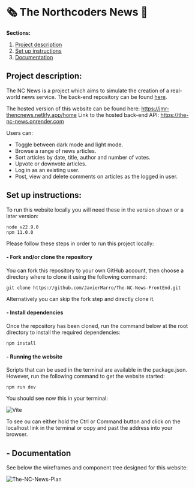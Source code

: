 # :newspaper_roll: The Northcoders News :newspaper:

**Sections:**

1. [Project description](#project-description)
2. [Set up instructions](#set-up-instructions)
3. [Documentation](#--documentation)

## Project description:

The NC News is a project which aims to simulate the creation of a real-world news service. The back-end repository can be found [here](https://github.com/JavierMarro/The-NC-News-BackEnd).

The hosted version of this website can be found here: https://jmr-thencnews.netlify.app/home
Link to the hosted back-end API: https://the-nc-news.onrender.com

Users can:

- Toggle between dark mode and light mode.
- Browse a range of news articles.
- Sort articles by date, title, author and number of votes.
- Upvote or downvote articles.
- Log in as an existing user.
- Post, view and delete comments on articles as the logged in user.

## Set up instructions:

To run this website locally you will need these in the version shown or a later version:

```
node v22.9.0
npm 11.0.0
```

Please follow these steps in order to run this project locally:

#### - Fork and/or clone the repository

You can fork this repository to your own GitHub account, then choose a directory where to clone it using the following command:

```
git clone https://github.com/JavierMarro/The-NC-News-FrontEnd.git
```

Alternatively you can skip the fork step and directly clone it.

#### - Install dependencies

Once the repository has been cloned, run the command below at the root directory to install the required dependencies:

```
npm install
```

#### - Running the website

Scripts that can be used in the terminal are available in the package.json. However, run the following command to get the website started:

```
npm run dev
```

You should see now this in your terminal:

![Vite](https://i.imgur.com/0mCsKCW.png)

To see ou can either hold the Ctrl or Command button and click on the localhost link in the terminal or copy and past the address into your browser.

## - Documentation

See below the wireframes and component tree designed for this website:

![The-NC-News-Plan](https://i.imgur.com/OW58xLb.png)
